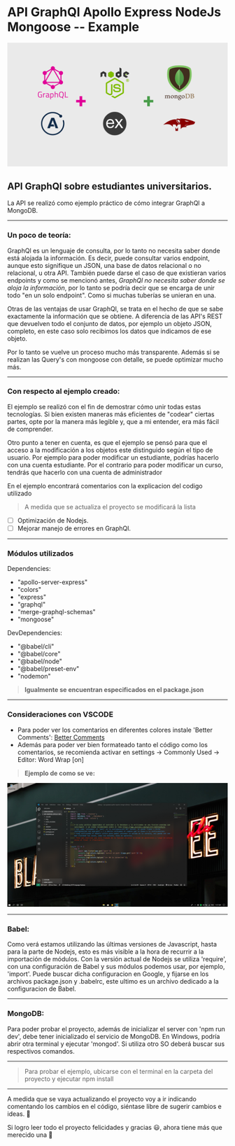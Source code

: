# API GraphQl Apollo Express NodeJs Mongoose -- Example

![Title image](./img/Title-image.png "Title image")
 
## API GraphQl sobre estudiantes universitarios.
 
La API se realizó como ejemplo práctico de cómo integrar GraphQl a MongoDB.
___
 
### Un poco de teoría:
 
GraphQl es un lenguaje de consulta, por lo tanto no necesita saber donde está alojada la información. Es decir, puede consultar varios endpoint, aunque esto signifique un JSON, una base de datos relacional o no relacional, u otra API. También puede darse el caso de que existieran varios endpoints y como se mencionó antes, *GraphQl no necesita saber donde se aloja la información*, por lo tanto se podría decir que se encarga de unir todo "en un solo endpoint". Como si muchas tuberías se unieran en una.
 
Otras de las ventajas de usar GraphQl, se trata en el hecho de que se sabe exactamente la información que se obtiene.
A diferencia de las API's REST que devuelven todo el conjunto de datos, por ejemplo un objeto JSON, completo, en este caso solo recibimos los datos que indicamos de ese objeto.
 
Por lo tanto se vuelve un proceso mucho más transparente. Además si se realizan las Query's con mongoose con detalle, se puede optimizar mucho más.
 
---
 
### Con respecto al ejemplo creado:

El ejemplo se realizó con el fin de demostrar cómo unir todas estas tecnologías. Si bien existen maneras más eficientes de "codear" ciertas partes, opte por la manera más legible y, que a mi entender, era más fácil de comprender.
 
Otro punto a tener en cuenta, es que el ejemplo se pensó para que el acceso a la modificación a los objetos este distinguido según el tipo de usuario. Por ejemplo para poder modificar un estudiante, podrías hacerlo con una cuenta estudiante.
Por el contrario para poder modificar un curso, tendrás que hacerlo con una cuenta de administrador
 
En el ejemplo encontrará comentarios con la explicacion del codigo utilizado
 
> A medida que se actualiza el proyecto se modificará la lista
 
* [ ] Optimización de Nodejs.
* [ ] Mejorar manejo de errores en GraphQl.

---
 
### Módulos utilizados
 
Dependencies:
* "apollo-server-express"
* "colors" 
* "express"
* "graphql"
* "merge-graphql-schemas"
* "mongoose"
 
DevDependencies:
* "@babel/cli"
* "@babel/core"
* "@babel/node"
* "@babel/preset-env"
* "nodemon"
 
> **Igualmente se encuentran especificados en el package.json**
 
---
 
### Consideraciones con VSCODE
 
* Para poder ver los comentarios en diferentes colores instale 'Better Comments':
[Better Comments](https://marketplace.visualstudio.com/items?itemName=aaron-bond.better-comments "Better Comments")
* Además para poder ver bien formateado tanto el código como los comentarios, se recomienda activar en settings -> Commonly Used -> Editor: Word Wrap [on]
 
> **Ejemplo de como se ve:**
 
![Capture](./img/Capture.png "Capture")
 
---
 
### Babel:
 
Como verá estamos utilizando las últimas versiones de Javascript, hasta para la parte de Nodejs, esto es más visible a la hora de recurrir a la importación de módulos. Con la versión actual de Nodejs se utiliza 'require', con una configuración de Babel y sus módulos podemos usar, por ejemplo, 'import'. Puede buscar dicha configuracion en Google, y fijarse en los archivos package.json y .babelrc, este ultimo es un archivo dedicado a la configuracion de Babel.
 
---

### MongoDB:

Para poder probar el proyecto, además de inicializar el server con 'npm run dev', debe tener inicializado el servicio de MongoDB. En Windows, podría abrir otra terminal y ejecutar 'mongod'. Si utiliza otro SO deberá buscar sus respectivos comandos.

---
 
> Para probar el ejemplo, ubicarse con el terminal en la carpeta del proyecto y ejecutar npm install
 
---
 
A medida que se vaya actualizando el proyecto voy a ir indicando comentando los cambios en el código, siéntase libre de sugerir cambios e ideas. :muscle:
 
Si logro leer todo el proyecto felicidades y gracias :smiley:, ahora tiene más que merecido una :chocolate_bar:
